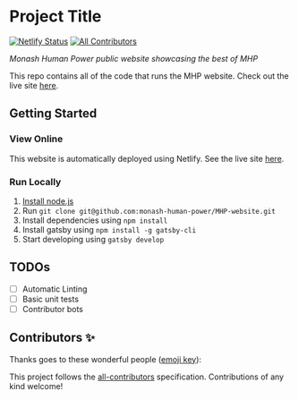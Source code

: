 # Project Title

[![Netlify Status](https://api.netlify.com/api/v1/badges/4e11de4f-08a6-455e-a138-2c241560a582/deploy-status)](https://app.netlify.com/sites/mhp-test/deploys)
[![All Contributors](https://img.shields.io/badge/all_contributors-2-orange.svg?style=flat-square)](#contributors)

_Monash Human Power public website showcasing the best of MHP_

This repo contains all of the code that runs the MHP website. Check out the live site [here](https://monashhumanpower.org).

## Getting Started

### View Online

This website is automatically deployed using Netlify. See the live site [here](https://monashhumanpower.org).

### Run Locally

1. [Install node.js](https://nodejs.org)
2. Run `git clone git@github.com:monash-human-power/MHP-website.git`
3. Install dependencies using `npm install`
4. Install gatsby using `npm install -g gatsby-cli`
5. Start developing using `gatsby develop`

## TODOs

- [ ] Automatic Linting
- [ ] Basic unit tests
- [ ] Contributor bots

## Contributors ✨

Thanks goes to these wonderful people ([emoji key](https://allcontributors.org/docs/en/emoji-key)):

<!-- ALL-CONTRIBUTORS-LIST:START - Do not remove or modify this section -->
<!-- ALL-CONTRIBUTORS-LIST:END -->

This project follows the [all-contributors](https://github.com/all-contributors/all-contributors) specification. Contributions of any kind welcome!
